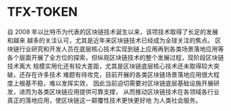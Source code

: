 # TFX-TOKEN
自 2008 年以比特币为代表的区块链技术诞生以来，该项技术取得了长足的发展和越来 越多的关注认可，尤其是近年来区块链技术已经成为全球关注的焦点。 区块链行业研究和开发人员在底层核心技术实现到链上应用再到各类场景落地应用等 各个层面开展了全方位的探索，但纵观区块链技术的整个发展过程，现阶段区块链技术离大 规模实用化还有较大差距，尤其是区块链底层核心技术还未取得较大突破，还存在许多技术 难题有待攻克，目前开展的各类区块链场景落地应用很大程度上根基不稳，难以发挥实效， 因此当前迫切需要对区块链底层基础设施开展研发，进而为各类区块链应用提供可靠支撑， 从而推动区块链技术在各领域各行业真正的落地应用，使区块链这一颠覆性技术更快更好地 为人类社会服务。
